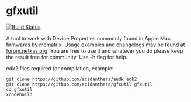 gfxutil
=======

[![Build Status](https://github.com/acidanthera/gfxutil/workflows/CI/badge.svg?branch=master)](https://github.com/acidanthera/gfxutil/actions)

A tool to work with Device Properties commonly found in Apple Mac firmwares by [mcmatrix](http://forum.netkas.org/index.php?action=profile;u=4). Usage examples and changelogs may be found at [forum.netkas.org](http://forum.netkas.org/index.php?topic=64.0). You are free to use it and whatever you do please keep the result free for community. Use -h flag for help.

edk2 files required for compilation,  example:

```
git clone https://github.com/acidanthera/audk edk2
git clone https://github.com/acidanthera/gfxutil gfxutil
cd gfxutil
xcodebuild
```
